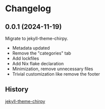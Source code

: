 # Changelog

## 0.0.1 (2024-11-19)

Migrate to jekyll-theme-chirpy.

- Metadata updated
- Remove the "categories" tab
- Add lockfiles
- Add Nix flake declaration
- Minimization, remove unnecessary files
- Trivial customization like remove the footer

## History

[jekyll-theme-chirpy](https://github.com/cotes2020/jekyll-theme-chirpy/blob/65f960c31a734b5306a8b919040c3aae9b783efd/docs/CHANGELOG.md)
